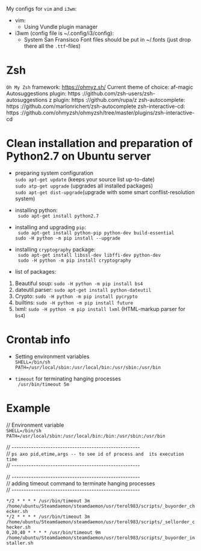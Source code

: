 My configs for ```vim``` and ```i3wm```:
* vim: 
	* Using Vundle plugin manager 
* i3wm (config file is ~/.config/i3/config):
	*  System San Fransisco Font files should be put in ~/.fonts (just drop there all the ```.ttf```-files)

# Zsh
`Oh My Zsh` framework: https://ohmyz.sh/
Current theme of choice: af-magic
Autosuggestions plugin: https ://github.com/zsh-users/zsh-autosuggestions
z plugin:               https ://github.com/rupa/z
zsh-autocomplete:       https ://github.com/marlonrichert/zsh-autocomplete
zsh-interactive-cd:     https ://github.com/ohmyzsh/ohmyzsh/tree/master/plugins/zsh-interactive-cd

# Clean installation and preparation of Python2.7 on Ubuntu server

* preparing system configuration <br />
```sudo apt-get update``` (keeps your source list up-to-date) <br />
```sudo atp-get upgrade``` (upgrades all installed packages) <br /> 
```sudo apt-get dist-upgrade```(upgrade with some smart conflist-resolution system)

* installing python: <br />
``` sudo apt-get install python2.7```

* installing and upgrading ```pip```: <br />
``` sudo apt-get install python-pip python-dev build-essential``` <br />
```sudo -H python -m pip install --upgrade```

* installing ```cryptography``` package: <br />
``` sudo apt-get install libssl-dev libffi-dev python-dev```<br />
``` sudo -H python -m pip install cryptography```

* list of packages: <br />
 1. Beautiful soup: ```sudo -H python -m pip install bs4```
 2. dateutil.parser: ```sudo apt-get install python-dateutil```
 3. Crypto: ```sudo -H python -m pip install pycrypto```
 4. builtins: ```sudo -H python -m pip install future```
 5. lxml: ```sudo -H python -m pip install lxml``` (HTML-markup parser for ```bs4```)

# Crontab info

* Setting environment variables  <br />
```SHELL=/bin/sh```  <br />
```PATH=/usr/local/sbin:/usr/local/bin:/usr/sbin:/usr/bin```

* ```timeout``` for terminating hanging processes  <br />
``` /usr/bin/timeout 5m```

# Example 
// Environment variable <br />
```SHELL=/bin/sh```
```PATH=/usr/local/sbin:/usr/local/bin:/bin:/usr/sbin:/usr/bin```

// ----------------------------------------------------- <br />
// ```ps axo pid,etime,args -- to see id of process and  its execution time``` <br />
// ----------------------------------------------------- <br />

// ----------------------------------------------------- <br />
// adding timeout command to terminate hanging processes <br />
// ----------------------------------------------------- <br />

```*/2 * * * * /usr/bin/timeout 3m /home/ubuntu/Steamdaemon/steamdaemon/usr/terol983/scripts/_buyorder_checker.sh``` <br />
```*/2 * * * * /usr/bin/timeout 3m /home/ubuntu/Steamdaemon/steamdaemon/usr/terol983/scripts/_sellorder_checker.sh``` <br />
```0,20,40 * * * * /usr/bin/timeout 9m /home/ubuntu/Steamdaemon/steamdaemon/usr/terol983/scripts/_buyorder_installer.sh```

